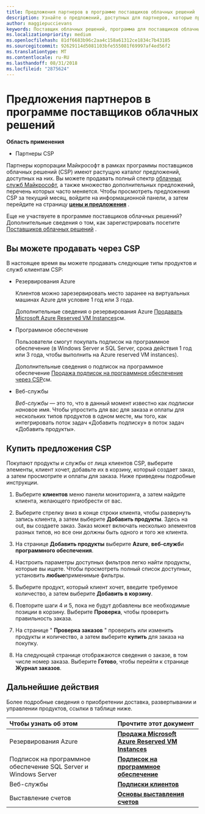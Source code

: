 ```yaml
---
title: Предложения партнеров в программе поставщиков облачных решений | Центр партнеров
description: Узнайте о предложений, доступных для партнеров, которые продают через программу поставщиков облачных решений.
author: maggiepuccievans
keywords: Поставщик облачных решений, программа для поставщиков облачных решений, CSP, добавить продукт, продажи клиентам, партнеров предложения, предложения CSP, облачные службы Azure, Office 365, Dynamics, партнер CSP, Продажа в CSP, Azure RI, зарезервированные экземпляры виртуальных машин, Azure Azure резервирования, веб-службы, программное обеспечение подписки, AHUB, SQL Server в Azure, Windows Server в Azure, подписки клиентов
ms.localizationpriority: medium
ms.openlocfilehash: 81df6683b96c2aa4c158a61312ce1834c7b43185
ms.sourcegitcommit: 92629114d5081103bfe555081f69997af4ed56f2
ms.translationtype: MT
ms.contentlocale: ru-RU
ms.lasthandoff: 08/31/2018
ms.locfileid: "2875624"
---
```

# <a name="partner-offers-in-the-cloud-solution-provider-program"></a>Предложения партнеров в программе поставщиков облачных решений 

**Область применения**

-  Партнеры CSP

Партнеры корпорации Майкрософт в рамках программы поставщиков облачных решений (CSP) имеют растущую каталог предложений, доступных на них. Вы можете продавать полный спектр [облачных служб Майкрософт](https://partner.microsoft.com/cloud-solution-provider/products-and-services), а также множество дополнительных предложений, перечень которых часто меняется. Чтобы просмотреть предложения CSP за текущий месяц, войдите на информационной панели, а затем перейдите на страницу [**цены и предложения**](https://partnercenter.microsoft.com/pcv/sales) .  

Еще не участвуете в программе поставщиков облачных решений? Дополнительные сведения о том, как зарегистрировать посетите [Поставщиков облачных решений](https://partner.microsoft.com/cloud-solution-provider) . 

## <a name="what-you-can-sell-through-csp"></a>Вы можете продавать через CSP

В настоящее время вы можете продавать следующие типы продуктов и служб клиентам CSP:

- Резервирования Azure<br> 

    Клиентов можно зарезервировать место заранее на виртуальных машинах Azure для условие 1 год или 3 года.<br>
    
    Дополнительные сведения о резервирования Azure [Продавать Microsoft Azure Reserved VM Instances](azure-reservations.md)см.

- Программное обеспечение<br>

    Пользователи смогут покупать подписок на программное обеспечение (в Windows Server и SQL Server, срока действия 1 год или 3 года, чтобы выполнить на Azure reserved VM instances).<br>
 
  Дополнительные сведения о подписок на программное обеспечение [Продажа подписок на программное обеспечение через CSP](csp-software-subscriptions.md)см.  

- Веб-службы<br>

     *Веб-службы* — это то, что в данный момент известно как *подписки на*новое имя. Чтобы упростить для вас для заказа и оплаты для нескольких типов продуктов в одном месте, мы того, как интегрировать поток задач «Добавить подписку» в поток задач «Добавить продукты». 

## <a name="buy-csp-offers"></a>Купить предложения CSP

Покупают продукты и службы от лица клиентов CSP, выберите элементы, клиент хочет, добавьте их в корзину, который создает заказ, а затем просмотрите и оплаты для заказа. Ниже приведены подробные инструкции.

1. Выберите **клиентов** меню панели мониторинга, а затем найдите клиента, желающего приобрести от вас. 

2. Выберите стрелку вниз в конце строки клиента, чтобы развернуть запись клиента, а затем выберите **Добавить продукты**. Здесь на out, вы создаете заказ. Заказ может включать несколько элементов разных типов, но все они должны быть одного и того же клиента.

3. На странице **Добавить продукты** выберите **Azure**, **веб-служб**и **программного обеспечения**.

4. Настроить параметры доступных фильтров легко найти продукты, которые вы ищете. Чтобы просмотреть полный список доступных, установить **любые**применимые фильтры. 

5. Выберите продукт, который клиент хочет, введите требуемое количество, а затем выберите **Добавить в корзину**.

6. Повторите шаги 4 и 5, пока не будут добавлены все необходимые позиции в корзину. Выберите **Проверка**, чтобы проверить правильность заказа.  

7. На странице " **Проверка заказов** " проверить или изменить продукты и количество, а затем выберите **купить** для заказа на покупку. 

8. На следующей странице отображаются сведения о заказе, в том числе номер заказа. Выберите **Готово**, чтобы перейти к странице **Журнал заказов**. 


## <a name="next-steps"></a>Дальнейшие действия

Более подробные сведения о приобретении доставка, развертывании и управлении продуктов, ссылки в таблице ниже.

|**Чтобы узнать об этом**   |**Прочтите этот документ**   |
|:---------------------------|:--------------------|
|Резервирования Azure |[**Продажа Microsoft Azure Reserved VM Instances**]( https://docs.microsoft.com/en-us/partner-center/azure-reservations) |
|Подписок на программное обеспечение SQL Server и Windows Server |[**Подписок на программное обеспечение**]( https://docs.microsoft.com/en-us/partner-center/csp-software-subscriptions) |
|Веб-службы |[**Подписки клиентов**](https://docs.microsoft.com/en-us/partner-center/customer-subscriptions) |
|Выставление счетов |[**Основы выставления счетов**]( https://docs.microsoft.com/en-us/partner-center/billing-basics) |

